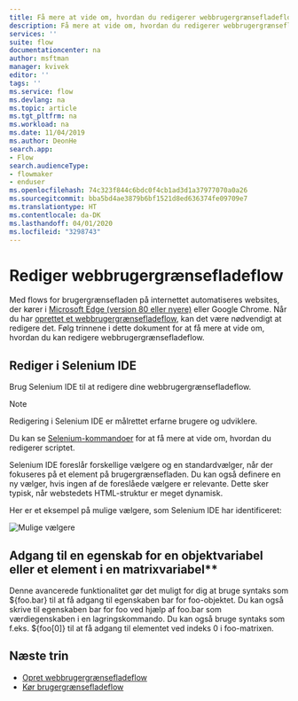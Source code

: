 ```yaml
---
title: Få mere at vide om, hvordan du redigerer webbrugergrænsefladeflow | Microsoft Docs
description: Få mere at vide om, hvordan du redigerer webbrugergrænsefladeflow.
services: ''
suite: flow
documentationcenter: na
author: msftman
manager: kvivek
editor: ''
tags: ''
ms.service: flow
ms.devlang: na
ms.topic: article
ms.tgt_pltfrm: na
ms.workload: na
ms.date: 11/04/2019
ms.author: DeonHe
search.app:
- Flow
search.audienceType:
- flowmaker
- enduser
ms.openlocfilehash: 74c323f844c6bdc0f4cb1ad3d1a37977070a0a26
ms.sourcegitcommit: bba5bd4ae3879b6bf1521d8ed636374fe09709e7
ms.translationtype: HT
ms.contentlocale: da-DK
ms.lasthandoff: 04/01/2020
ms.locfileid: "3298743"
---
```

# <a name="edit-web-ui-flows"></a>Rediger webbrugergrænsefladeflow

Med flows for brugergrænsefladen på internettet automatiseres websites, der kører i [Microsoft Edge (version 80 eller nyere)](https://www.microsoft.com/edge/) eller Google Chrome. Når du har [oprettet et webbrugergrænsefladeflow](create-web.md), kan det være nødvendigt at redigere det. Følg trinnene i dette dokument for at få mere at vide om, hvordan du kan redigere webbrugergrænsefladeflow.

## <a name="edit-in-selenium-ide"></a>Rediger i Selenium IDE

Brug Selenium IDE til at redigere dine webbrugergrænsefladeflow.

>[!NOTE]
>Redigering i Selenium IDE er målrettet erfarne brugere og udviklere.

Du kan se [Selenium-kommandoer](https://www.seleniumhq.org/selenium-ide/docs/en/api/commands/) for at få mere at vide om, hvordan du redigerer scriptet.

Selenium IDE foreslår forskellige vælgere og en standardvælger, når der fokuseres på et element på brugergrænsefladen. Du kan også definere en ny vælger, hvis ingen af de foreslåede vælgere er relevante. Dette sker typisk, når webstedets HTML-struktur er meget dynamisk.

Her er et eksempel på mulige vælgere, som Selenium IDE har identificeret:

![Mulige vælgere](../media/edit-web/possible-selectors.png "Mulige vælgere")

## <a name="accessing-a-property-of-an-object-variable-or-item-of-an-array-variable"></a>Adgang til en egenskab for en objektvariabel eller et element i en matrixvariabel**

Denne avancerede funktionalitet gør det muligt for dig at bruge syntaks som \${foo.bar} til at få adgang til egenskaben bar for foo-objektet. Du kan også skrive til egenskaben bar for foo ved hjælp af foo.bar som værdiegenskaben i en lagringskommando. Du kan også bruge syntaks som f.eks. \${foo[0]} til at få adgang til elementet ved indeks 0 i foo-matrixen.

## <a name="next-steps"></a>Næste trin

- [Opret webbrugergrænsefladeflow](create-web.md)
- [Kør brugergrænsefladeflow](run-ui-flow.md)

